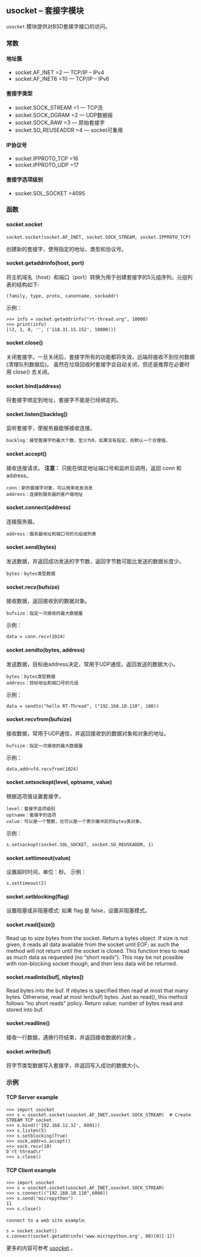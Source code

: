 ## **usocket** – 套接字模块

`usocket` 模块提供对BSD套接字接口的访问。

### 常数

#### 地址簇
- socket.AF_INET =2 — TCP/IP – IPv4
- socket.AF_INET6 =10 — TCP/IP – IPv6

#### 套接字类型
- socket.SOCK_STREAM =1 — TCP流
- socket.SOCK_DGRAM =2 — UDP数据报
- socket.SOCK_RAW =3 — 原始套接字
- socket.SO_REUSEADDR =4 — socket可重用

#### IP协议号
- socket.IPPROTO_TCP =16
- socket.IPPROTO_UDP =17

#### 套接字选项级别
- socket.SOL_SOCKET =4095

### 函数

#### **socket.socket**

`socket.socket(socket.AF_INET, socket.SOCK_STREAM, socket.IPPROTO_TCP)`

创建新的套接字，使用指定的地址、类型和协议号。

#### **socket.getaddrinfo**(host, port)
将主机域名（host）和端口（port）转换为用于创建套接字的5元组序列。元组列表的结构如下:

```
(family, type, proto, canonname, sockaddr)
```

示例：

```
>>> info = socket.getaddrinfo("rt-thread.org", 10000)
>>> print(info)
[(2, 1, 0, '', ('118.31.15.152', 10000))]
```

#### **socket.close**()
关闭套接字。一旦关闭后，套接字所有的功能都将失效。远端将接收不到任何数据 (清理队列数据后)。 虽然在垃圾回收时套接字会自动关闭，但还是推荐在必要时用 close() 去关闭。

#### **socket.bind**(address)
将套接字绑定到地址，套接字不能是已经绑定的。

#### **socket.listen**([backlog])
监听套接字，使服务器能够接收连接。
```
backlog：接受套接字的最大个数，至少为0，如果没有指定，则默认一个合理值。
```

#### **socket.accept**()
接收连接请求。
**注意：**
   只能在绑定地址端口号和监听后调用，返回 conn 和 address。

```
conn：新的套接字对象，可以用来收发消息
address：连接到服务器的客户端地址
```

#### **socket.connect**(address)
连接服务器。

```
address：服务器地址和端口号的元组或列表
```

#### **socket.send**(bytes)
发送数据，并返回成功发送的字节数，返回字节数可能比发送的数据长度少。

```
bytes：bytes类型数据
```

#### **socket.recv**(bufsize)
接收数据，返回接收到的数据对象。

```
bufsize：指定一次接收的最大数据量
```

示例：

```
data = conn.recv(1024)
```

#### **socket.sendto**(bytes, address)
发送数据，目标由address决定，常用于UDP通信，返回发送的数据大小。

```
bytes：bytes类型数据
address：目标地址和端口号的元组
```

示例：

```
data = sendto("hello RT-Thread", ("192.168.10.110", 100))
```

#### **socket.recvfrom**(bufsize)
接收数据，常用于UDP通信，并返回接收到的数据对象和对象的地址。

```
bufsize：指定一次接收的最大数据量
```

示例：

```
data,addr=fd.recvfrom(1024)
```

#### **socket.setsockopt**(level, optname, value)
根据选项值设置套接字。

```
level：套接字选项级别
optname：套接字的选项
value：可以是一个整数，也可以是一个表示缓冲区的bytes类对象。
```

示例：

```
s.setsockopt(socket.SOL_SOCKET, socket.SO_REUSEADDR, 1)
```

#### **socket.settimeout**(value)
设置超时时间，单位：秒。
示例：

```
s.settimeout(2)
```

#### **socket.setblocking**(flag)
设置阻塞或非阻塞模式: 如果 flag 是 false，设置非阻塞模式。

#### **socket.read**([size])
Read up to size bytes from the socket. Return a bytes object. If size is not given, it reads all data available from the socket until EOF; as such the method will not return until the socket is closed. This function tries to read as much data as requested (no “short reads”). This may be not possible with non-blocking socket though, and then less data will be returned.

#### **socket.readinto**(buf[, nbytes])
Read bytes into the buf. If nbytes is specified then read at most that many bytes. Otherwise, read at most len(buf) bytes. Just as read(), this method follows “no short reads” policy.
Return value: number of bytes read and stored into buf.

#### **socket.readline**()
接收一行数据，遇换行符结束，并返回接收数据的对象 。

#### **socket.write**(buf)
将字节类型数据写入套接字，并返回写入成功的数据大小。

### 示例

#### TCP Server example

```
>>> import usocket
>>> s = usocket.socket(usocket.AF_INET,usocket.SOCK_STREAM)  # Create STREAM TCP socket
>>> s.bind(('192.168.12.32', 6001))
>>> s.listen(5)
>>> s.setblocking(True)
>>> sock,addr=s.accept()
>>> sock.recv(10)
b'rt-thread\r'
>>> s.close()
```

#### TCP Client example

```
>>> import usocket
>>> s = usocket.socket(usocket.AF_INET,usocket.SOCK_STREAM)
>>> s.connect(("192.168.10.110",6000))
>>> s.send("micropython")
11
>>> s.close()
```

`connect to a web site example`:
```
s = socket.socket()
s.connect(socket.getaddrinfo('www.micropython.org', 80)[0][-1])
```

更多的内容可参考 [usocket](http://docs.micropython.org/en/latest/library/socket.html) 。
